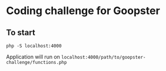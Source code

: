 # Coding challenge for Goopster


## To start
```
php -S localhost:4000
```

Application will run on ``` localhost:4000/path/to/goopster-challenge/functions.php ```


